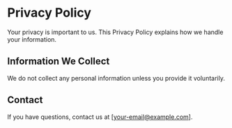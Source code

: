 # Privacy Policy

Your privacy is important to us. This Privacy Policy explains how we handle your information.

## Information We Collect
We do not collect any personal information unless you provide it voluntarily.

## Contact
If you have questions, contact us at [your-email@example.com].

